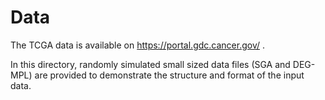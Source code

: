 # Data
The TCGA data is available on https://portal.gdc.cancer.gov/ .

In this directory, randomly simulated small sized data files (SGA and DEG-MPL) are provided to demonstrate the structure and format of the input data.
